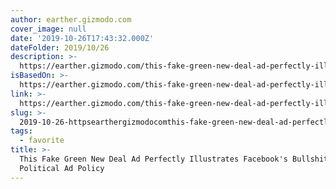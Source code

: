```yaml
---
author: earther.gizmodo.com
cover_image: null
date: '2019-10-26T17:43:32.000Z'
dateFolder: 2019/10/26
description: >-
  https://earther.gizmodo.com/this-fake-green-new-deal-ad-perfectly-illustrates-faceb-1839364467
isBasedOn: >-
  https://earther.gizmodo.com/this-fake-green-new-deal-ad-perfectly-illustrates-faceb-1839364467
link: >-
  https://earther.gizmodo.com/this-fake-green-new-deal-ad-perfectly-illustrates-faceb-1839364467
slug: >-
  2019-10-26-httpsearthergizmodocomthis-fake-green-new-deal-ad-perfectly-illustrates-faceb-1839364467
tags:
  - favorite
title: >-
  This Fake Green New Deal Ad Perfectly Illustrates Facebook's Bullshit
  Political Ad Policy
---
```

 
